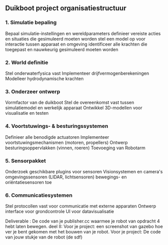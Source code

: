 ## Duikboot project organisatiestructuur
### 1. Simulatie bepaling

Bepaal simulatie-instellingen en wereldparameters
definieer vereiste acties en situaties die gesimuleerd moeten worden
stel een model op voor interactie tussen apparaat en omgeving
identificeer alle krachten die toegepast en nauwkeurig gesimuleerd moeten worden

### 2. World definitie

Stel onderwaterfysica vast
Implementeer drijfvermogenberekeningen
Modelleer hydrodynamische krachten


### 3. Onderzeer ontwerp

Vormfactor van de duikboot
Stel de overeenkomst vast tussen simulatiemodel en werkelijk apparaat
Ontwikkel 3D-modellen voor visualisatie en testen

### 4. Voortstuwings- & besturingssystemen

Definieer alle benodigde actuatoren
Implementeer voortstuwingsmechanismen (motoren, propellers)
Ontwerp besturingsoppervlakken (vinnen, roeren)
Toevoeging van Robotarm

### 5. Sensorpakket

Onderzoek geschikbare plugins voor sensoren
Visionsystemen en camera's
omgevingssensoren (LIDAR, lichtsensoren)
bewegings- en oriëntatiesensoren toe


### 6. Communicatiesystemen

Stel protocollen vast voor communicatie met externe apparaten
Ontwerp interface voor grondcontrole
UI voor datavisualisatie


Deliverable : 
De code van je publisher.cc waarmee je robot van opdracht 4 hebt laten bewegen. deel II:
Voor je project: een screenshot van gazebo hoe ver je bent gekomen met het bouwen van je robot.
Voor je project: De code van jouw stukje van de robot (de sdf)



